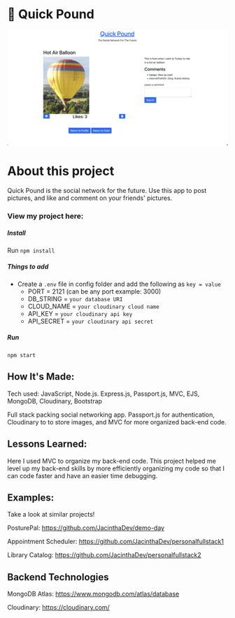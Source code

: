 # 📲 Quick Pound 

<img width="1440" alt="Quick Pound homepage" src="/public/imgs/Quick-Pound.png">

# About this project
Quick Pound is the social network for the future. Use this app to post pictures, and like and comment on your friends' pictures.

### View my project here: 

##### Install

Run `npm install`

##### Things to add

- Create a `.env` file in config folder and add the following as `key = value`
  - PORT = 2121 (can be any port example: 3000)
  - DB_STRING = `your database URI`
  - CLOUD_NAME = `your cloudinary cloud name`
  - API_KEY = `your cloudinary api key`
  - API_SECRET = `your cloudinary api secret`

##### Run

`npm start`


## How It's Made:
Tech used: JavaScript, Node.js. Express.js, Passport.js, MVC, EJS, MongoDB, Cloudinary, Bootstrap

Full stack packing social networking app. Passport.js for authentication, Cloudinary to to store images, and MVC for more organized back-end code.

## Lessons Learned:
Here I used MVC to organize my back-end code. This project helped me level up my back-end skills by more efficiently organizing my code so that I can code faster and have an easier time debugging.

## Examples:
Take a look at similar projects!

PosturePal: https://github.com/JacinthaDev/demo-day

Appointment Scheduler: https://github.com/JacinthaDev/personalfullstack1

Library Catalog: https://github.com/JacinthaDev/personalfullstack2

## Backend Technologies
MongoDB Atlas: https://www.mongodb.com/atlas/database

Cloudinary: https://cloudinary.com/
